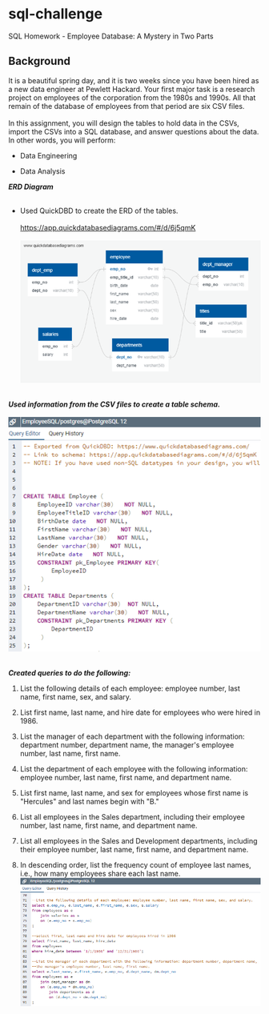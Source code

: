 # sql-challenge
SQL Homework - Employee Database: A Mystery in Two Parts

## Background
It is a beautiful spring day, and it is two weeks since you have been hired as a new data engineer at Pewlett Hackard. Your first major task is a research project on employees of the corporation from the 1980s and 1990s. All that remain of the database of employees from that period are six CSV files.
<br><br>
In this assignment, you will design the tables to hold data in the CSVs, import the CSVs into a SQL database, and answer questions about the data. In other words, you will perform:

* Data Engineering

* Data Analysis

**_ERD Diagram_**
<br><br>
* Used QuickDBD to create the ERD of the tables.
<br><br>
https://app.quickdatabasediagrams.com/#/d/6j5qmK
<br><br>
![Summary](https://github.com/KGore12/sql-challenge/blob/master/images/QuickDBD-Employee-SQL_DBD.png)
<br><br>

**_Used information from the CSV files to create a table schema._**
<br><br>
![Summary](https://github.com/KGore12/sql-challenge/blob/master/images/create_tables.png)
<br><br>

**_Created queries to do the following:_**
1. List the following details of each employee: employee number, last name, first name, sex, and salary.

2. List first name, last name, and hire date for employees who were hired in 1986.

3. List the manager of each department with the following information: department number, department name, the manager's employee number, last name, first name.

4. List the department of each employee with the following information: employee number, last name, first name, and department name.

5. List first name, last name, and sex for employees whose first name is "Hercules" and last names begin with "B."

6. List all employees in the Sales department, including their employee number, last name, first name, and department name.

7. List all employees in the Sales and Development departments, including their employee number, last name, first name, and department name.

8. In descending order, list the frequency count of employee last names, i.e., how many employees share each last name.
![Summary](https://github.com/KGore12/sql-challenge/blob/master/images/employee_queries.png)



